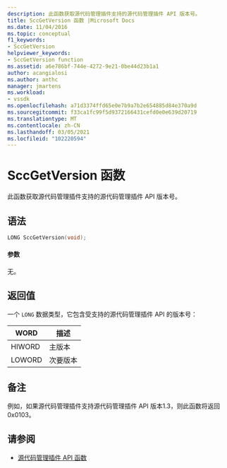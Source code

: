 ```yaml
---
description: 此函数获取源代码管理插件支持的源代码管理插件 API 版本号。
title: SccGetVersion 函数 |Microsoft Docs
ms.date: 11/04/2016
ms.topic: conceptual
f1_keywords:
- SccGetVersion
helpviewer_keywords:
- SccGetVersion function
ms.assetid: a6e786bf-744e-4272-9e21-0be44d23b1a1
author: acangialosi
ms.author: anthc
manager: jmartens
ms.workload:
- vssdk
ms.openlocfilehash: a71d3374ffd65e0e7b9a7b2e654885d84e370a9d
ms.sourcegitcommit: f33ca1fc99f5d9372166431cefd0e0e639d20719
ms.translationtype: MT
ms.contentlocale: zh-CN
ms.lasthandoff: 03/05/2021
ms.locfileid: "102220594"
---
```

# <a name="sccgetversion-function"></a>SccGetVersion 函数
此函数获取源代码管理插件支持的源代码管理插件 API 版本号。

## <a name="syntax"></a>语法

```cpp
LONG SccGetVersion(void);
```

#### <a name="parameters"></a>参数
 无。

## <a name="return-value"></a>返回值
 一个 `LONG` 数据类型，它包含受支持的源代码管理插件 API 的版本号：

|WORD|描述|
|----------|-----------------|
|HIWORD|主版本|
|LOWORD|次要版本|

## <a name="remarks"></a>备注
 例如，如果源代码管理插件支持源代码管理插件 API 版本1.3，则此函数将返回0x0103。

## <a name="see-also"></a>请参阅
- [源代码管理插件 API 函数](../extensibility/source-control-plug-in-api-functions.md)
